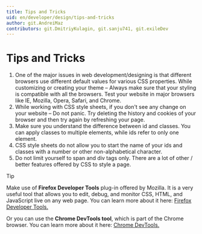 ```yaml
---
title: Tips and Tricks
uid: en/developer/design/tips-and-tricks
author: git.AndreiMaz
contributors: git.DmitriyKulagin, git.sanju741, git.exileDev
---
```


# Tips and Tricks

1. One of the major issues in web development/designing is that different browsers use different default values for various CSS properties. While customizing or creating your theme – Always make sure that your styling is compatible with all the browsers. Test your website in major browsers like IE, Mozilla, Opera, Safari, and Chrome.
1. While working with CSS style sheets, if you don't see any change on your website – Do not panic. Try deleting the history and cookies of your browser and then try again by refreshing your page.
1. Make sure you understand the difference between id and classes. You can apply classes to multiple elements, while ids refer to only one element.
1. CSS style sheets do not allow you to start the name of your ids and classes with a number or other non-alphabetical character.
1. Do not limit yourself to span and div tags only. There are a lot of other / better features offered by CSS to style a page.

> [!TIP]
> Make use of **Firefox Developer Tools** plug-in offered by Mozilla. It is a very useful tool that allows you to edit, debug, and monitor CSS, HTML, and JavaScript live on any web page. You can learn more about it here: [Firefox Developer Tools.](https://developer.mozilla.org/en-US/docs/Tools)
>
> Or you can use the **Chrome DevTools tool**, which is part of the Chrome browser. You can learn more about it here: [Chrome DevTools.](https://developers.google.com/web/tools/chrome-devtools)
